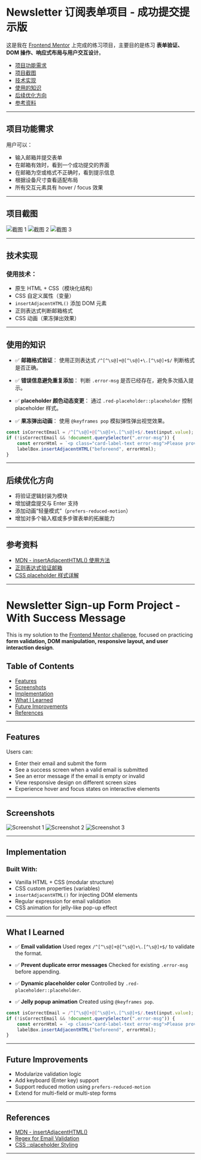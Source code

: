 # Newsletter 订阅表单项目 - 成功提交提示版

这是我在 [Frontend Mentor](https://www.frontendmentor.io/challenges/newsletter-signup-form-with-success-message-3FC1AZbNrv) 上完成的练习项目，主要目的是练习 **表单验证、DOM 操作、响应式布局与用户交互设计**。

-   [项目功能需求](#项目功能需求)
-   [项目截图](#项目截图)
-   [技术实现](#技术实现)
-   [使用的知识](#使用的知识)
-   [后续优化方向](#后续优化方向)
-   [参考资料](#参考资料)

---

## 项目功能需求

用户可以：

-   输入邮箱并提交表单
-   在邮箱有效时，看到一个成功提交的界面
-   在邮箱为空或格式不正确时，看到提示信息
-   根据设备尺寸查看适配布局
-   所有交互元素具有 hover / focus 效果

---

## 项目截图

![截图 1](./completed/Normal.png)
![截图 2](./completed/Error.png)
![截图 3](./completed/Suscess.png)

---

## 技术实现

### 使用技术：

-   原生 HTML + CSS（模块化结构）
-   CSS 自定义属性（变量）
-   `insertAdjacentHTML()` 添加 DOM 元素
-   正则表达式判断邮箱格式
-   CSS 动画（果冻弹出效果）

---

## 使用的知识

-   ✅ **邮箱格式验证**：
    使用正则表达式 `/^[^\s@]+@[^\s@]+\.[^\s@]+$/` 判断格式是否正确。

-   ✅ **错误信息避免重复添加**：
    判断 `.error-msg` 是否已经存在，避免多次插入提示。

-   ✅ **placeholder 颜色动态变更**：
    通过 `.red-placeholder::placeholder` 控制 placeholder 样式。

-   ✅ **果冻弹出动画**：
    使用 `@keyframes pop` 模拟弹性弹出视觉效果。

```js
const isCorrectEmail = /^[^\s@]+@[^\s@]+\.[^\s@]+$/.test(input.value);
if (!isCorrectEmail && !document.querySelector(".error-msg")) {
    const errorHtml = `<p class="card-label-text error-msg">Please provide a valid email address.</p>`;
    labelBox.insertAdjacentHTML("beforeend", errorHtml);
}
```

---

## 后续优化方向

-   将验证逻辑封装为模块
-   增加键盘提交与 Enter 支持
-   添加动画“轻量模式”（`prefers-reduced-motion`）
-   增加对多个输入框或多步骤表单的拓展能力

---

## 参考资料

-   [MDN - insertAdjacentHTML() 使用方法](https://developer.mozilla.org/zh-CN/docs/Web/API/Element/insertAdjacentHTML)
-   [正则表达式验证邮箱](https://regexr.com/)
-   [CSS placeholder 样式详解](https://developer.mozilla.org/zh-CN/docs/Web/CSS/::placeholder)

---

# Newsletter Sign-up Form Project - With Success Message

This is my solution to the [Frontend Mentor challenge](https://www.frontendmentor.io/challenges/newsletter-signup-form-with-success-message-3FC1AZbNrv), focused on practicing **form validation, DOM manipulation, responsive layout, and user interaction design**.

## Table of Contents

-   [Features](#features)
-   [Screenshots](#screenshots)
-   [Implementation](#implementation)
-   [What I Learned](#what-i-learned)
-   [Future Improvements](#future-improvements)
-   [References](#references)

---

## Features

Users can:

-   Enter their email and submit the form
-   See a success screen when a valid email is submitted
-   See an error message if the email is empty or invalid
-   View responsive design on different screen sizes
-   Experience hover and focus states on interactive elements

---

## Screenshots

![Screenshot 1](./completed/Normal.png)
![Screenshot 2](./completed/Error.png)
![Screenshot 3](./completed/Suscess.png)

---

## Implementation

### Built With:

-   Vanilla HTML + CSS (modular structure)
-   CSS custom properties (variables)
-   `insertAdjacentHTML()` for injecting DOM elements
-   Regular expression for email validation
-   CSS animation for jelly-like pop-up effect

---

## What I Learned

-   ✅ **Email validation**
    Used regex `/^[^\s@]+@[^\s@]+\.[^\s@]+$/` to validate the format.

-   ✅ **Prevent duplicate error messages**
    Checked for existing `.error-msg` before appending.

-   ✅ **Dynamic placeholder color**
    Controlled by `.red-placeholder::placeholder`.

-   ✅ **Jelly popup animation**
    Created using `@keyframes pop`.

```js
const isCorrectEmail = /^[^\s@]+@[^\s@]+\.[^\s@]+$/.test(input.value);
if (!isCorrectEmail && !document.querySelector(".error-msg")) {
    const errorHtml = `<p class="card-label-text error-msg">Please provide a valid email address.</p>`;
    labelBox.insertAdjacentHTML("beforeend", errorHtml);
}
```

---

## Future Improvements

-   Modularize validation logic
-   Add keyboard (Enter key) support
-   Support reduced motion using `prefers-reduced-motion`
-   Extend for multi-field or multi-step forms

---

## References

-   [MDN - insertAdjacentHTML()](https://developer.mozilla.org/en-US/docs/Web/API/Element/insertAdjacentHTML)
-   [Regex for Email Validation](https://regexr.com/)
-   [CSS ::placeholder Styling](https://developer.mozilla.org/en-US/docs/Web/CSS/::placeholder)

---
